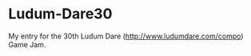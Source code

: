 Ludum-Dare30
============

My entry for the 30th Ludum Dare (http://www.ludumdare.com/compo) Game Jam.
